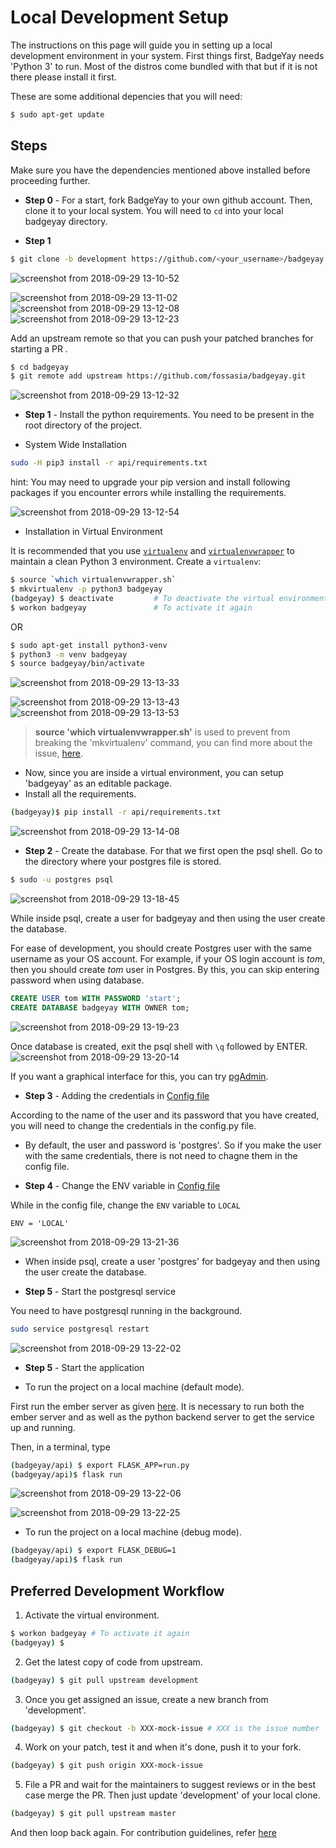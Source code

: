 # Local Development Setup

The instructions on this page will guide you in setting up a local development
environment in your system. First things first, BadgeYay needs 'Python 3' to run.
Most of the distros come bundled with that but if it is not there please install it first.

These are some additional depencies that you will need:

```sh
$ sudo apt-get update
```

## Steps

Make sure you have the dependencies mentioned above installed before proceeding further.

* **Step 0** - For a start, fork BadgeYay to your own github account. Then, clone it to your local system. You will need to ```cd``` into your local badgeyay directory.

* **Step 1**
```sh
$ git clone -b development https://github.com/<your_username>/badgeyay.git
```
![screenshot from 2018-09-29 13-10-52](https://user-images.githubusercontent.com/17084322/46242938-06e26a80-c3ec-11e8-8619-11414dbe2f12.png)

![screenshot from 2018-09-29 13-11-02](https://user-images.githubusercontent.com/17084322/46242953-1bbefe00-c3ec-11e8-80cd-6238a8b7c933.png)
![screenshot from 2018-09-29 13-12-08](https://user-images.githubusercontent.com/17084322/46242962-28dbed00-c3ec-11e8-868a-5119622df54f.png)
![screenshot from 2018-09-29 13-12-23](https://user-images.githubusercontent.com/17084322/46242966-35f8dc00-c3ec-11e8-8938-c5302c8ddc03.png)

Add an upstream remote so that you can push your patched branches for starting a PR .

```sh
$ cd badgeyay
$ git remote add upstream https://github.com/fossasia/badgeyay.git
```
![screenshot from 2018-09-29 13-12-32](https://user-images.githubusercontent.com/17084322/46242967-3f824400-c3ec-11e8-8288-d9c8d9614ec8.png)


* **Step 1** - Install the python requirements. You need to be present in the root directory of the project.

* System Wide Installation

```sh
sudo -H pip3 install -r api/requirements.txt
```
hint: You may need to upgrade your pip version and install following packages if you encounter errors while installing the requirements.

![screenshot from 2018-09-29 13-12-54](https://user-images.githubusercontent.com/17084322/46242980-62145d00-c3ec-11e8-832b-3c581d3cc3fa.png)

* Installation in Virtual Environment

 It is recommended that you use [`virtualenv`](https://virtualenv.pypa.io/en/stable/installation/)
and [`virtualenvwrapper`](https://virtualenvwrapper.readthedocs.io/en/latest/install.html) to maintain a clean Python 3 environment. Create a `virtualenv`:

```sh
$ source `which virtualenvwrapper.sh`
$ mkvirtualenv -p python3 badgeyay
(badgeyay) $ deactivate         # To deactivate the virtual environment
$ workon badgeyay               # To activate it again
```

OR

```sh
$ sudo apt-get install python3-venv
$ python3 -m venv badgeyay
$ source badgeyay/bin/activate
```
![screenshot from 2018-09-29 13-13-33](https://user-images.githubusercontent.com/17084322/46242982-65a7e400-c3ec-11e8-98ce-d858359198b2.png)

![screenshot from 2018-09-29 13-13-43](https://user-images.githubusercontent.com/17084322/46242991-84a67600-c3ec-11e8-8888-ca99c9346e9a.png)
![screenshot from 2018-09-29 13-13-53](https://user-images.githubusercontent.com/17084322/46242993-95ef8280-c3ec-11e8-8690-1a14cf7b0c59.png)



> **source 'which virtualenvwrapper.sh'** is used to prevent from breaking the 'mkvirtualenv' command, you can find more about the issue, [here](https://stackoverflow.com/questions/13855463/bash-mkvirtualenv-command-not-found).

* Now, since you are inside a virtual environment, you can setup 'badgeyay' as an editable package.
* Install all the requirements.

```sh
(badgeyay)$ pip install -r api/requirements.txt
```
![screenshot from 2018-09-29 13-14-08](https://user-images.githubusercontent.com/17084322/46242994-9720af80-c3ec-11e8-93a0-70beb8915a57.png)

* **Step 2** - Create the database. For that we first open the psql shell. Go to the directory where your postgres file is stored.

```sh
$ sudo -u postgres psql
```
![screenshot from 2018-09-29 13-18-45](https://user-images.githubusercontent.com/17084322/46242998-aa337f80-c3ec-11e8-9c53-adc8a16abc9b.png)

While inside psql, create a user for badgeyay and then using the user create the database.

For ease of development, you should create Postgres user with the same username as your OS account. For example, if your OS login account is _tom_, then you should create _tom_ user in Postgres. By this, you can skip entering password when using database.

```sql
CREATE USER tom WITH PASSWORD 'start';
CREATE DATABASE badgeyay WITH OWNER tom;
```

![screenshot from 2018-09-29 13-19-23](https://user-images.githubusercontent.com/17084322/46243000-ab64ac80-c3ec-11e8-834a-27c36988f9a1.png)


Once database is created, exit the psql shell with `\q` followed by ENTER.
![screenshot from 2018-09-29 13-20-14](https://user-images.githubusercontent.com/17084322/46243014-c46d5d80-c3ec-11e8-83f4-4484f2ab3591.png)


If you want a graphical interface for this, you can try [pgAdmin](https://www.pgadmin.org/).

* **Step 3** - Adding the credentials in [Config file](https://github.com/fossasia/badgeyay/blob/development/api/config/config.py)

According to the name of the user and its password that you have created, you will need to change the credentials in the config.py file.

* By default, the user and password is 'postgres'. So if you make the user with the same credentials, there is not need to chagne them in the config file.

* **Step 4** - Change the ENV variable in [Config file](https://github.com/fossasia/badgeyay/blob/development/api/config/config.py)

While in the config file, change the `ENV` variable to `LOCAL`
```
ENV = 'LOCAL'
```

![screenshot from 2018-09-29 13-21-36](https://user-images.githubusercontent.com/17084322/46243033-df3fd200-c3ec-11e8-87fc-990154b73f6b.png)

* When inside psql, create a user 'postgres' for badgeyay and then using the user create the database.

* **Step 5** - Start the postgresql service

You need to have postgresql running in the background.

```sh
sudo service postgresql restart
```

![screenshot from 2018-09-29 13-22-02](https://user-images.githubusercontent.com/17084322/46243037-f7175600-c3ec-11e8-8725-8adaa404b8c1.png)

* **Step 5** - Start the application

* To run the project on a local machine (default mode).

First run the ember server as given [here](https://github.com/fossasia/badgeyay/blob/development/frontend/README.md).
It is necessary to run both the ember server and as well as the python backend server to get the service up and running.

Then, in a terminal, type

```sh
(badgeyay/api) $ export FLASK_APP=run.py
(badgeyay/api)$ flask run
```
![screenshot from 2018-09-29 13-22-06](https://user-images.githubusercontent.com/17084322/46243038-f8488300-c3ec-11e8-9884-664cd7410ca7.png)

![screenshot from 2018-09-29 13-22-25](https://user-images.githubusercontent.com/17084322/46243053-1a420580-c3ed-11e8-8064-d686d9756a85.png)
 * To run the project on a local machine (debug mode).
```sh
(badgeyay/api) $ export FLASK_DEBUG=1
(badgeyay/api)$ flask run
```


## Preferred Development Workflow

1. Activate the virtual environment.

```sh
$ workon badgeyay # To activate it again
(badgeyay) $
```

2. Get the latest copy of code from upstream.

```sh
(badgeyay) $ git pull upstream development
```

3. Once you get assigned an issue, create a new branch from 'development'.

```sh
(badgeyay) $ git checkout -b XXX-mock-issue # XXX is the issue number
```

4. Work on your patch, test it and when it's done, push it to your fork.

```sh
(badgeyay) $ git push origin XXX-mock-issue
```
5. File a PR and wait for the maintainers to suggest reviews or in the best case
merge the PR. Then just update 'development' of your local clone.

```sh
(badgeyay) $ git pull upstream master
```

And then loop back again. For contribution guidelines, refer [here](https://github.com/fossasia/badgeyay/blob/development/.github/CONTRIBUTING.md)
